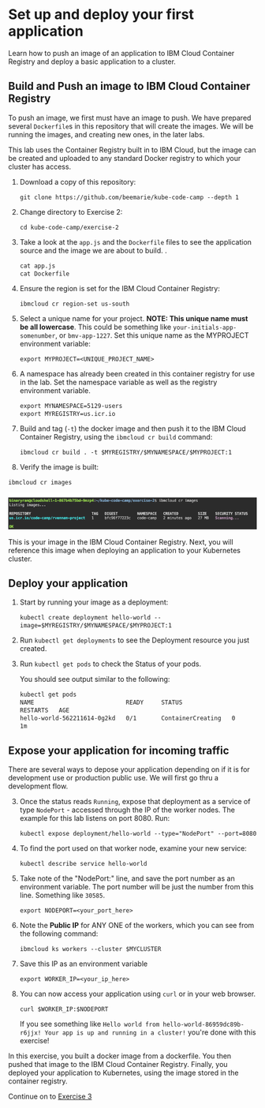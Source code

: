 # Set up and deploy your first application

Learn how to push an image of an application to IBM Cloud Container Registry and deploy a basic application to a cluster.

## Build and Push an image to IBM Cloud Container Registry

To push an image, we first must have an image to push. We have
prepared several `Dockerfile`s in this repository that will create the
images. We will be running the images, and creating new ones, in the
later labs. 

This lab uses the Container Registry built in to IBM Cloud, but the
image can be created and uploaded to any standard Docker registry to
which your cluster has access.

1. Download a copy of this repository:

    ```
    git clone https://github.com/beemarie/kube-code-camp --depth 1
    ```

2. Change directory to Exercise 2: 

   ```
   cd kube-code-camp/exercise-2
   ```

3. Take a look at the `app.js` and the `Dockerfile` files to see the application source and the image we are about to build. . 
   ```
   cat app.js
   cat Dockerfile
   ```

4. Ensure the region is set for the IBM Cloud Container Registry:

    ```
    ibmcloud cr region-set us-south
    ```

5. Select a unique name for your project. **NOTE: This unique name must be all lowercase**. This could be something like `your-initials-app-somenumber`, or `bmv-app-1227`. Set this unique name as the MYPROJECT environment variable:
    ```
    export MYPROJECT=<UNIQUE_PROJECT_NAME>
    ```

6. A namespace has already been created in this container registry for use in the lab. Set the namespace variable as well as the registry environment variable.
    ```
    export MYNAMESPACE=5129-users
    export MYREGISTRY=us.icr.io
    ```
   
7. Build and tag (`-t`) the docker image and then push it to the IBM Cloud Container Registry, using the `ibmcloud cr build` command:
    ```
    ibmcloud cr build . -t $MYREGISTRY/$MYNAMESPACE/$MYPROJECT:1
    ```

8.  Verify the image is built: 

   ```
   ibmcloud cr images
   ```
![](../README_images/ibmcloud-cr-images.png)

This is your image in the IBM Cloud Container Registry. Next, you will reference this image when deploying an application to your Kubernetes cluster.

## Deploy your application

1. Start by running your image as a deployment: 

   ```
   kubectl create deployment hello-world --image=$MYREGISTRY/$MYNAMESPACE/$MYPROJECT:1
   ```
2. Run `kubectl get deployments` to see the Deployment resource you just created.
3. Run `kubectl get pods` to check the Status of your pods.

   You should see output similar to the following:
   
   ```
   kubectl get pods
   NAME                          READY     STATUS              RESTARTS   AGE
   hello-world-562211614-0g2kd   0/1       ContainerCreating   0          1m
   ```

## Expose your application for incoming traffic

There are several ways to depose your application depending on if it is for development use or production public use. We will first go thru a development flow.

3. Once the status reads `Running`, expose that deployment as a service of type `NodePort` - accessed through the IP of the worker nodes.  The example for this lab listens on port 8080.  Run:

    ```
    kubectl expose deployment/hello-world --type="NodePort" --port=8080
    ```

1. To find the port used on that worker node, examine your new service: 

    ```
    kubectl describe service hello-world
    ```

1. Take note of the "NodePort:" line, and save the port number as an environment variable.  The port number will be just the number from this line. Something like `30585`.

    ```
    export NODEPORT=<your_port_here>
    ```

2. Note the **Public IP** for ANY ONE of the workers, which you can see from the following command:

    ```
    ibmcloud ks workers --cluster $MYCLUSTER
    ```

3. Save this IP as an environment variable

    ```
    export WORKER_IP=<your_ip_here>
    ```

4. You can now access your application using `curl` or in your web browser.

    ```
    curl $WORKER_IP:$NODEPORT
    ```
    
    If you see something like `Hello world from hello-world-86959dc89b-r6jjx! Your app is up and running in a cluster!` you're done with this exercise!

In this exercise, you built a docker image from a dockerfile. You then pushed that image to the IBM Cloud Container Registry. Finally, you deployed your application to Kubernetes, using the image stored in the container registry.

Continue on to [Exercise 3](../exercise-3/README.md)
